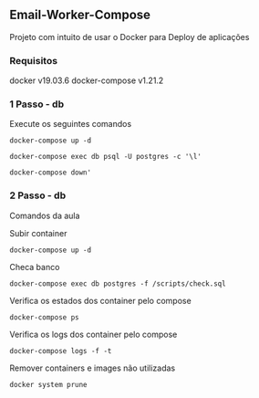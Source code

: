## Email-Worker-Compose

Projeto com intuito de usar o Docker para Deploy de aplicações 

### Requisitos 
docker v19.03.6
docker-compose v1.21.2

### 1 Passo - db

Execute os seguintes comandos

```
docker-compose up -d
```
```
docker-compose exec db psql -U postgres -c '\l'
```
```
docker-compose down'
```

### 2 Passo - db 

Comandos da aula

Subir container
```
docker-compose up -d
```

Checa banco 
```
docker-compose exec db postgres -f /scripts/check.sql
```

Verifica os estados dos container pelo compose
```
docker-compose ps
```

Verifica os logs dos container pelo compose
```
docker-compose logs -f -t
```

Remover containers e images não utilizadas
```
docker system prune
```
